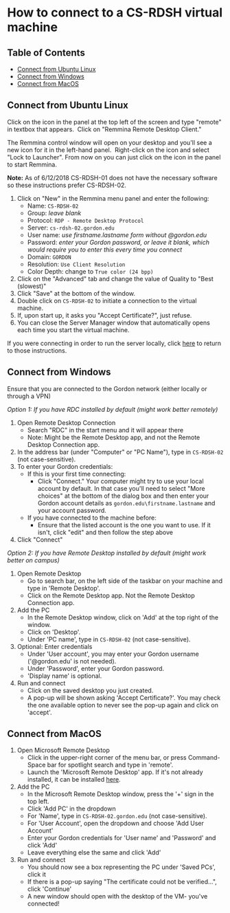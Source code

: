 # How to connect to a CS-RDSH virtual machine

## Table of Contents

- [Connect from Ubuntu Linux](#connect-from-ubuntu-linux)
- [Connect from Windows](#connect-from-windows)
- [Connect from MacOS](#connect-from-macos)

## Connect from Ubuntu Linux

Click on the icon in the panel at the top left of the screen and type "remote" in textbox that appears.  Click on "Remmina Remote Desktop Client."

The Remmina control window will open on your desktop and you'll see a new icon for it in the left-hand panel.  Right-click on the icon and select "Lock to Launcher".  From now on you can just click on the icon in the panel to start Remmina.

**Note:** As of 6/12/2018 CS-RDSH-01 does not have the necessary software so these instructions prefer CS-RDSH-02.

1. Click on "New" in the Remmina menu panel and enter the following:
    * Name: `CS-RDSH-02`
    * Group: _leave blank_
    * Protocol: `RDP - Remote Desktop Protocol`
    * Server: `cs-rdsh-02.gordon.edu`
    * User name: _use firstname.lastname form without @gordon.edu_
    * Password: _enter your Gordon password, or leave it blank, which would require you to enter this every time you connect_
    * Domain: `GORDON`
    * Resolution: `Use Client Resolution`
    * Color Depth: change to `True color (24 bpp)`
2. Click on the "Advanced" tab and change the value of Quality to "Best (slowest)"
3. Click "Save" at the bottom of the window.
4. Double click on `CS-RDSH-02` to initiate a connection to the virtual machine.
5. If, upon start up, it asks you "Accept Certificate?", just refuse.
6. You can close the Server Manager window that automatically opens each time you start the virtual machine.

If you were connecting in order to run the server locally, click [here](https://github.com/gordon-cs/gordon-360-api/blob/develop/README.md#running-the-server-locally) to return to those instructions.


## Connect from Windows

Ensure that you are connected to the Gordon network (either locally or through a VPN)

*Option 1: If you have RDC installed by default (might work better remotely)*
1. Open Remote Desktop Connection
   - Search "RDC" in the start menu and it will appear there
   - Note: Might be the Remote Desktop app, and not the Remote Desktop Connection app.
2. In the address bar (under "Computer" or "PC Name"), type in `CS-RDSH-02` (not case-sensitive).
3. To enter your Gordon credentials:
   - If this is your first time connecting:
     - Click "Connect." Your computer might try to use your local account by default. In that case you'll need to select "More choices" at the bottom of the dialog box and then enter your Gordon account details as `gordon.edu\firstname.lastname` and your account password.
   - If you have connected to the machine before:
     - Ensure that the listed account is the one you want to use. If it isn't, click "edit" and then follow the step above
4. Click "Connect"

*Option 2: If you have Remote Desktop installed by default (might work better on campus)*
1. Open Remote Desktop
   - Go to search bar, on the left side of the taskbar on your machine and type in 'Remote Desktop'.
   - Click on the Remote Desktop app. Not the Remote Desktop Connection app.
2. Add the PC
   - In the Remote Desktop window, click on 'Add' at the top right of the window.
   - Click on 'Desktop'.
   - Under 'PC name', type in `CS-RDSH-02` (not case-sensitive).
3. Optional: Enter credentials
   - Under 'User account', you may enter your Gordon username ('@gordon.edu' is not needed).
   - Under 'Password', enter your Gordon password.
   - 'Display name' is optional.
4. Run and connect
   - Click on the saved desktop you just created.
   - A pop-up will be shown asking 'Accept Certificate?'. You may check the one available option to never see the pop-up again and click on 'accept'.

## Connect from MacOS

1.	Open Microsoft Remote Desktop
      -  Click in the upper-right corner of the menu bar, or press Command-Space bar for spotlight search and type in 'remote'.
      -	Launch the 'Microsoft Remote Desktop' app. If it's not already installed, it can be installed [here](https://apps.apple.com/us/app/microsoft-remote-desktop/id1295203466?mt=12).
2.	Add the PC
      -	In the Microsoft Remote Desktop window, press the '+' sign in the top left.
      -  Click 'Add PC' in the dropdown
      -  For 'Name', type in `CS-RDSH-02.gordon.edu` (not case-sensitive).
      -  For 'User Account', open the dropdown and choose 'Add User Account'
      -	Enter your Gordon credentials for 'User name' and 'Password' and click 'Add'
      -  Leave everything else the same and click 'Add'
3.	Run and connect
      -  You should now see a box representing the PC under 'Saved PCs', click it
      -  If there is a pop-up saying "The certificate could not be verified...", click 'Continue'
      -  A new window should open with the desktop of the VM- you've connected!
